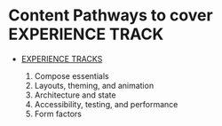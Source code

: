 # Content Pathways to cover EXPERIENCE TRACK

- [EXPERIENCE TRACKS](https://developer.android.com/courses/jetpack-compose/course)

    1. Compose essentials
    2. Layouts, theming, and animation
    3. Architecture and state
    4. Accessibility, testing, and performance
    5. Form factors

